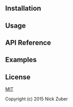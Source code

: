 # [](https://github.com/nickzuber/)


## Installation 


## Usage


## API Reference


## Examples


## License
[MIT](https://opensource.org/licenses/MIT)

Copyright (c) 2015 Nick Zuber
